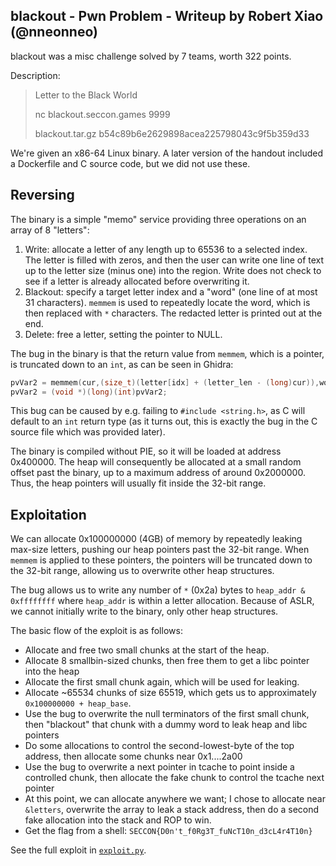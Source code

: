 ## blackout - Pwn Problem - Writeup by Robert Xiao (@nneonneo)

blackout was a misc challenge solved by 7 teams, worth 322 points.

Description:

> Letter to the Black World
> 
> nc blackout.seccon.games 9999
> 
> blackout.tar.gz b54c89b6e2629898acea225798043c9f5b359d33

We're given an x86-64 Linux binary. A later version of the handout included a Dockerfile and C source code, but we did not use these.

## Reversing

The binary is a simple "memo" service providing three operations on an array of 8 "letters":

1. Write: allocate a letter of any length up to 65536 to a selected index. The letter is filled with zeros, and then the user can write one line of text up to the letter size (minus one) into the region. Write does not check to see if a letter is already allocated before overwriting it.
2. Blackout: specify a target letter index and a "word" (one line of at most 31 characters). `memmem` is used to repeatedly locate the word, which is then replaced with `*` characters. The redacted letter is printed out at the end.
3. Delete: free a letter, setting the pointer to NULL.

The bug in the binary is that the return value from `memmem`, which is a pointer, is truncated down to an `int`, as can be seen in Ghidra:

```c
pvVar2 = memmem(cur,(size_t)(letter[idx] + (letter_len - (long)cur)),word,word_len);
pvVar2 = (void *)(long)(int)pvVar2;
```

This bug can be caused by e.g. failing to `#include <string.h>`, as C will default to an `int` return type (as it turns out, this is exactly the bug in the C source file which was provided later).

The binary is compiled without PIE, so it will be loaded at address 0x400000. The heap will consequently be allocated at a small random offset past the binary, up to a maximum address of around 0x2000000. Thus, the heap pointers will usually fit inside the 32-bit range.

## Exploitation

We can allocate 0x100000000 (4GB) of memory by repeatedly leaking max-size letters, pushing our heap pointers past the 32-bit range. When `memmem` is applied to these pointers, the pointers will be truncated down to the 32-bit range, allowing us to overwrite other heap structures.

The bug allows us to write any number of `*` (0x2a) bytes to `heap_addr & 0xffffffff` where `heap_addr` is within a letter allocation. Because of ASLR, we cannot initially write to the binary, only other heap structures.

The basic flow of the exploit is as follows:

- Allocate and free two small chunks at the start of the heap.
- Allocate 8 smallbin-sized chunks, then free them to get a libc pointer into the heap
- Allocate the first small chunk again, which will be used for leaking.
- Allocate ~65534 chunks of size 65519, which gets us to approximately `0x100000000 + heap_base`.
- Use the bug to overwrite the null terminators of the first small chunk, then "blackout" that chunk with a dummy word to leak heap and libc pointers
- Do some allocations to control the second-lowest-byte of the top address, then allocate some chunks near 0x1....2a00
- Use the bug to overwrite a next pointer in tcache to point inside a controlled chunk, then allocate the fake chunk to control the tcache next pointer
- At this point, we can allocate anywhere we want; I chose to allocate near `&letters`, overwrite the array to leak a stack address, then do a second fake allocation into the stack and ROP to win.
- Get the flag from a shell: `SECCON{D0n't_f0Rg3T_fuNcT10n_d3cL4r4T10n}`

See the full exploit in [`exploit.py`](exploit.py).
